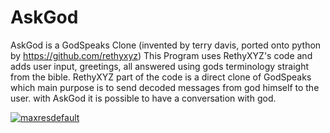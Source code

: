 # AskGod
AskGod is a GodSpeaks Clone (invented by terry davis, ported onto python by https://github.com/rethyxyz)
 This Program uses RethyXYZ's code and adds user input, greetings, all answered using gods terminology straight from the bible. RethyXYZ part of the code is a direct clone of GodSpeaks which main purpose is to send decoded messages from god himself to the user. with AskGod it is possible to have a conversation with god.


<a href="https://ibb.co/d5HrKpj"><img src="https://i.ibb.co/710Xypj/maxresdefault.jpg" alt="maxresdefault" border="0"></a>
